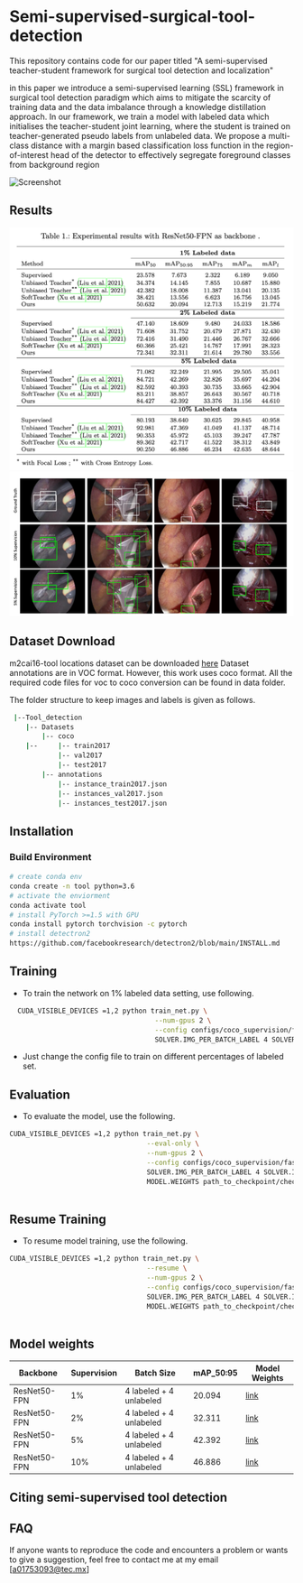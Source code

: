 # Semi-supervised-surgical-tool-detection
This repository contains code for our paper titled "A semi-supervised teacher-student framework for surgical tool detection and localization"

in this paper we introduce a semi-supervised learning (SSL) framework in surgical tool detection paradigm which aims to mitigate the scarcity of training data and the data imbalance through a knowledge distillation approach. In our framework, we train a model with labeled data which initialises the teacher-student joint learning, where the student is trained on teacher-generated pseudo labels from unlabeled data. We propose a multi-class distance with a margin based classification loss function in the region-of-interest head of the detector to effectively segregate foreground classes from background region

![Screenshot](Overview.png)

## Results
![Screenshot](quant.png)
![Screenshot](qualt.png)



## Dataset Download 
m2cai16-tool locations dataset can be downloaded [here](https://ai.stanford.edu/~syyeung/tooldetection.html)
Dataset annotations are in VOC format. However, this work uses coco format. All the required code files for voc to coco conversion can be found in data folder. 

The folder structure to keep images and labels is given as follows. 

```sh
 |--Tool_detection
    |-- Datasets
        |-- coco
    |--     |-- train2017
            |-- val2017
            |-- test2017
        |-- annotations
            |-- instance_train2017.json
            |-- instances_val2017.json
            |-- instances_test2017.json
   ```

## Installation
### Build Environment 
 ```sh
 # create conda env
 conda create -n tool python=3.6 
 # activate the enviorment 
 conda activate tool
 # install PyTorch >=1.5 with GPU 
 conda install pytorch torchvision -c pytorch 
 # install detectron2 
 https://github.com/facebookresearch/detectron2/blob/main/INSTALL.md   
   ```


## Training 
* To train the network on 1% labeled data setting, use following. <br />
```sh
  CUDA_VISIBLE_DEVICES =1,2 python train_net.py \
                                    --num-gpus 2 \
                                    --config configs/coco_supervision/faster_rcnn_R_50_FPN_sup1_run1.yaml \
                                    SOLVER.IMG_PER_BATCH_LABEL 4 SOLVER.IMG_PER_BATCH_UNLABEL 4
  ```
* Just change the config file to train on different percentages of labeled set. <br />

## Evaluation
* To evaluate the model, use the following. <br />
```sh
CUDA_VISIBLE_DEVICES =1,2 python train_net.py \
                                  --eval-only \
                                  --num-gpus 2 \
                                  --config configs/coco_supervision/faster_rcnn_R_50_FPN_sup1_run1.yaml\
                                  SOLVER.IMG_PER_BATCH_LABEL 4 SOLVER.IMG_PER_BATCH_UNLABEL 4 \
                                  MODEL.WEIGHTS path_to_checkpoint/checkpoint \
                                  
 ```
 
 ## Resume Training
* To resume model training, use the following. <br />
```sh
CUDA_VISIBLE_DEVICES =1,2 python train_net.py \
                                  --resume \
                                  --num-gpus 2 \
                                  --config configs/coco_supervision/faster_rcnn_R_50_FPN_sup1_run1.yaml\
                                  SOLVER.IMG_PER_BATCH_LABEL 4 SOLVER.IMG_PER_BATCH_UNLABEL 4 \
                                  MODEL.WEIGHTS path_to_checkpoint/checkpoint \
                                  
 ```

## Model weights

| Backbone  | Supervision       |  Batch Size                | mAP_50:95      |  Model Weights       |
| ------------- | ------------- | -------------              |  ------------- |   -------------      |
| ResNet50-FPN  | 1%            | 4 labeled + 4 unlabeled    |      20.094          |     [link](https://drive.google.com/file/d/1g3yEILz2bY--PYE8M4PpPxeUPh7Ky5Gb/view?usp=sharing)               |
| ResNet50-FPN  | 2%            | 4 labeled + 4 unlabeled    |      32.311         |     [link](https://drive.google.com/file/d/1iFXRk6E08BaLxt3CQ_yBFpp7a_w3vFcj/view?usp=sharing)               |
| ResNet50-FPN  | 5%            | 4 labeled + 4 unlabeled    |      42.392        |     [link](https://drive.google.com/file/d/1j5LcmOsI7Qs7ZNEAvvhr2T0Yn5mRktpJ/view?usp=sharing)              |
| ResNet50-FPN  | 10%           | 4 labeled + 4 unlabeled    |      46.886       |      [link](https://drive.google.com/file/d/1jtFxCn60DK7Ioy49Xqt4Yn2NHxsMTcN8/view?usp=sharing)         |




## Citing semi-supervised tool detection


## FAQ
If anyone wants to reproduce the code and encounters a problem or wants to give a suggestion, feel free to contact me at my email [a01753093@tec.mx]
